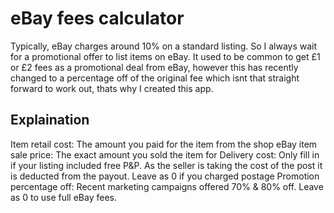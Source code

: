 # eBay fees calculator

Typically, eBay charges around 10% on a standard listing. So I always wait for a promotional offer to list items on eBay. It used to be common to get £1 or £2 fees as a promotional deal from eBay, however this has recently changed to a percentage off of the original fee which isnt that straight forward to work out, thats why I created this app.
## Explaination

Item retail cost: The amount you paid for the item from the shop
eBay item sale price: The exact amount you sold the item for
Delivery cost: Only fill in if your listing included free P&P. As the seller is taking the cost of the post it is deducted from the payout. Leave as 0 if you charged postage
Promotion percentage off: Recent marketing campaigns offered 70% & 80% off. Leave as 0 to use full eBay fees.
